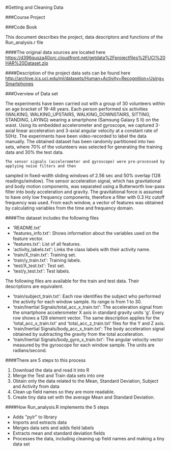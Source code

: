 #Getting and Cleaning Data

###Course Project

###Code Book

This document describes the project, data descriptors and functions of the Run_analysis.r file

####The original data sources are located here
https://d396qusza40orc.cloudfront.net/getdata%2Fprojectfiles%2FUCI%20HAR%20Dataset.zip

####Description of the project data sets can be found here
http://archive.ics.uci.edu/ml/datasets/Human+Activity+Recognition+Using+Smartphones

###Overview of Data set
<p>
	The experiments have been carried out with a group of 30 volunteers within an age bracket of 19-48 years. 
Each person performed six activities (WALKING, WALKING_UPSTAIRS, WALKING_DOWNSTAIRS, SITTING, STANDING, LAYING) 
wearing a smartphone (Samsung Galaxy S II) on the waist. Using its embedded accelerometer and gyroscope, 
we captured 3-axial linear acceleration and 3-axial angular velocity at a constant rate of 50Hz. 
	The experiments have been video-recorded to label the data manually. The obtained dataset has been randomly 
partitioned into two sets, where 70% of the volunteers was selected for generating the training data and 30% the test data. 

	The sensor signals (accelerometer and gyroscope) were pre-processed by applying noise filters and then 
sampled in fixed-width sliding windows of 2.56 sec and 50% overlap (128 readings/window). The sensor acceleration signal, 
which has gravitational and body motion components, was separated using a Butterworth low-pass filter into body 
acceleration and gravity. The gravitational force is assumed to have only low frequency components, therefore a filter 
with 0.3 Hz cutoff frequency was used. From each window, a vector of features was obtained by calculating variables 
from the time and frequency domain. 
</p>


####The dataset includes the following files

<ul>
<li>'README.txt'</li>
<li>'features_info.txt': Shows information about the variables used on the feature vector.</li>
<li>'features.txt': List of all features.</li>
<li>'activity_labels.txt': Links the class labels with their activity name.</li>
<li>'train/X_train.txt': Training set.</li>
<li>'train/y_train.txt': Training labels.</li>
<li>'test/X_test.txt': Test set.</li>
<li>'test/y_test.txt': Test labels.</li>
</ul>

<p> The following files are available for the train and test data. Their descriptions are equivalent. </p>

<ul>
<li>'train/subject_train.txt': Each row identifies the subject who performed the activity for each window sample. Its range is from 1 to 30.</li>
<li>'train/Inertial Signals/total_acc_x_train.txt': The acceleration signal from the smartphone accelerometer X axis in standard gravity units 'g'. Every row shows a 128 element vector. The same description applies for the 'total_acc_x_train.txt' and 'total_acc_z_train.txt' files for the Y and Z axis.</li>
<li>'train/Inertial Signals/body_acc_x_train.txt': The body acceleration signal obtained by subtracting the gravity from the total acceleration.</li>
<li>'train/Inertial Signals/body_gyro_x_train.txt': The angular velocity vector measured by the gyroscope for each window sample. The units are radians/second.</li>
</ul>
	
####There are 5 steps to this process
<ol>
	<li>Download the data and read it into R</li>
	<li>Merge the Test and Train data sets into one</li>
	<li>Obtain only the data related to the Mean, Standard Deviation, Subject and Activity from data</li>
	<li>Clean up field names so they are more readable.</li>
	<li>Create tiny data set with the average Mean and Standard Deviation.</li>
</ol>
	
####How Run_analysis.R implements the 5 steps
<ul>
	<li>Adds "pylr" to library</li>
	<li>Imports and extracts data</li>
	<li>Merges data sets and adds field labels</li>
	<li>Extracts mean and standard deviation fields</li>
	<li>Processes the data, including cleaning up field names and making a tiny data set</li>
</ul>

	
	
